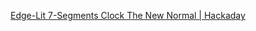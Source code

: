 [Edge-Lit 7-Segments Clock The New Normal | Hackaday](https://hackaday.com/2020/04/14/edge-lit-7-segments-clock-the-new-normal/)
